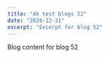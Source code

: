 ```yaml
---
title: "Ak test blogs 52"
date: "2024-12-31"
excerpt: "Excerpt for blog 52"
---
```


Blog content for blog 52